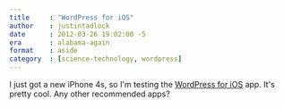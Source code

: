 ```yaml
---
title     : "WordPress for iOS"
author    : justintadlock
date      : 2012-03-26 19:02:00 -5
era       : alabama-again
format    : aside
category  : [science-technology, wordpress]
---
```


I just got a new iPhone 4s, so I'm testing the <a href="http://ios.wordpres.org">WordPress for iOS</a> app. It's pretty cool. Any other recommended apps?
